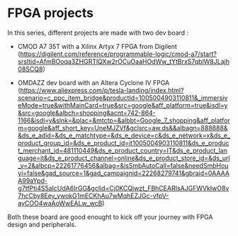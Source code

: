 # FPGA projects

In this series, different projects are made with two dev board : 

+ CMOD A7 35T with a Xilinx Artyx 7 FPGA from Digilent (https://digilent.com/reference/programmable-logic/cmod-a7/start?srsltid=AfmBOoqa3ZHGRTlQXw2rOCuOaaHOdWw_tYtBrxS7qblW8JLajh08SCQ8)
 
+ OMDAZZ dev board with an Altera Cyclone IV FPGA (https://www.aliexpress.com/p/tesla-landing/index.html?scenario=c_ppc_item_bridge&productId=1005004903110811&_immersiveMode=true&withMainCard=true&src=google&aff_platform=true&isdl=y&src=google&albch=shopping&acnt=742-864-1166&isdl=y&slnk=&plac=&mtctp=&albbt=Google_7_shopping&aff_platform=google&aff_short_key=UneMJZVf&gclsrc=aw.ds&&albagn=888888&&ds_e_adid=&ds_e_matchtype=&ds_e_device=c&ds_e_network=x&ds_e_product_group_id=&ds_e_product_id=it1005004903110811&ds_e_product_merchant_id=481110449&ds_e_product_country=IT&ds_e_product_language=it&ds_e_product_channel=online&ds_e_product_store_id=&ds_url_v=2&albcp=22261776456&albag=&isSmbAutoCall=false&needSmbHouyi=false&gad_source=1&gad_campaignid=22268279741&gbraid=0AAAAA99aYpd-g7tfPti4S5aIcUdA6IrGG&gclid=Cj0KCQjwzt_FBhCEARIsAJGFWVkIwO8v7hcCby8Eey_ywokG1mECKhAu7wMqhEZJGc-vfpV-ayCOO4waAoWwEALw_wcB)

Both these board are good enought to kick off your journey with FPGA design and peripherals.

